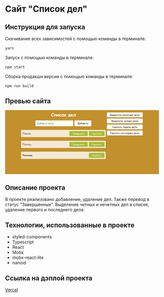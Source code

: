 # Сайт "Список дел"

## Инструкция для запуска

Скачивание всех зависимостей с помощью команды в терминале:

```bash
yarn
```

Запуск с помощью команды в терминале:

```bash
npm start
```

Сборка продакшн версии с помощью команды в терминале:

```bash
npm run build
```

## Превью сайта

![Превью сайта](./preview.jpg)

## Описание проекта

В проекте реализовано добавление, удаление дел. Также перевод в статус "Завершенные". Выделение четных и нечетных дел в списке, удаление первого и последнего дела.

## Технологии, использованные в проекте

* styled-components
* Typescript
* React
* Mobx
* mobx-react-lite
* nanoid

## Ссылка на дэплой проекта

[Vercel](https://mvttsun.github.io/mesto-react/)

